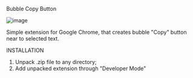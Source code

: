 Bubble Copy Button

![image](https://github.com/Horhe-Soft/bubble-copy-button/assets/106684887/a816989b-3f22-4d0c-8a5d-f52edb41d2ac)

Simple extension for Google Chrome, that creates bubble "Copy" button near to selected text.


INSTALLATION
1) Unpack .zip file to any directory;
2) Add unpacked extension through "Developer Mode"
